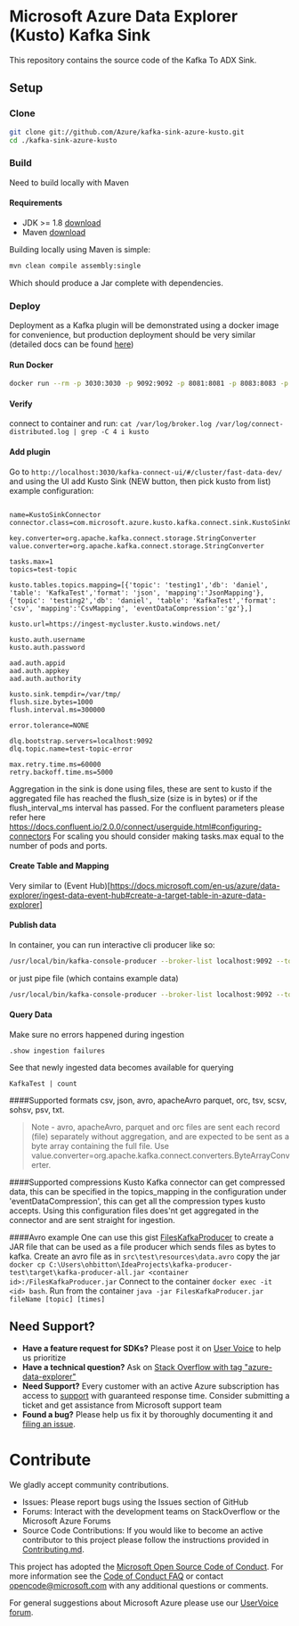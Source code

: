 # Microsoft Azure Data Explorer (Kusto) Kafka Sink 
This repository contains the source code of the Kafka To ADX Sink.


## Setup

### Clone

```bash
git clone git://github.com/Azure/kafka-sink-azure-kusto.git
cd ./kafka-sink-azure-kusto
```

### Build

Need to build locally with Maven 

#### Requirements

* JDK >= 1.8 [download](https://www.oracle.com/technetwork/java/javase/downloads/index.html)
* Maven [download](https://maven.apache.org/install.html)

Building locally using Maven is simple:

```bash
mvn clean compile assembly:single
```

Which should produce a Jar complete with dependencies.

### Deploy 

Deployment as a Kafka plugin will be demonstrated using a docker image for convenience,
but production deployment should be very similar (detailed docs can be found [here](https://docs.confluent.io/current/connect/userguide.html#installing-plugins))

#### Run Docker
```bash
docker run --rm -p 3030:3030 -p 9092:9092 -p 8081:8081 -p 8083:8083 -p 8082:8082 -p 2181:2181  -v C:\kafka-sink-azure-kusto\target\kafka-sink-azure-kusto-0.1.0-jar-with-dependencies.jar:/connectors/kafka-sink-azure-kusto-0.1.0-jar-with-dependencies.jar landoop/fast-data-dev 
```

#### Verify 
connect to container and run:
`cat /var/log/broker.log /var/log/connect-distributed.log | grep -C 4 i kusto`

#### Add plugin 
Go to `http://localhost:3030/kafka-connect-ui/#/cluster/fast-data-dev/` and using the UI add Kusto Sink (NEW button, then pick kusto from list)
example configuration:

```config

name=KustoSinkConnector 
connector.class=com.microsoft.azure.kusto.kafka.connect.sink.KustoSinkConnector 

key.converter=org.apache.kafka.connect.storage.StringConverter 
value.converter=org.apache.kafka.connect.storage.StringConverter 

tasks.max=1 
topics=test-topic 

kusto.tables.topics.mapping=[{'topic': 'testing1','db': 'daniel', 'table': 'KafkaTest','format': 'json', 'mapping':'JsonMapping'},{'topic': 'testing2','db': 'daniel', 'table': 'KafkaTest','format': 'csv', 'mapping':'CsvMapping', 'eventDataCompression':'gz'},] 

kusto.url=https://ingest-mycluster.kusto.windows.net/ 

kusto.auth.username
kusto.auth.password

aad.auth.appid
aad.auth.appkey
aad.auth.authority

kusto.sink.tempdir=/var/tmp/ 
flush.size.bytes=1000
flush.interval.ms=300000

error.tolerance=NONE

dlq.bootstrap.servers=localhost:9092
dlq.topic.name=test-topic-error

max.retry.time.ms=60000
retry.backoff.time.ms=5000
````

Aggregation in the sink is done using files, these are sent to kusto if the aggregated file has reached the flush_size 
(size is in bytes) or if the flush_interval_ms interval has passed. 
For the confluent parameters please refer here https://docs.confluent.io/2.0.0/connect/userguide.html#configuring-connectors
For scaling you should consider making tasks.max equal to the number of pods and ports.

#### Create Table and Mapping
Very similar to (Event Hub)[https://docs.microsoft.com/en-us/azure/data-explorer/ingest-data-event-hub#create-a-target-table-in-azure-data-explorer]

#### Publish data
In container, you can run interactive cli producer like so:
```bash
/usr/local/bin/kafka-console-producer --broker-list localhost:9092 --topic testing1
```

or just pipe file (which contains example data)
```bash
/usr/local/bin/kafka-console-producer --broker-list localhost:9092 --topic testing1 < file.json
```

#### Query Data
Make sure no errors happened during ingestion
```
.show ingestion failures
```
See that newly ingested data becomes available for querying
```
KafkaTest | count
```


####Supported formats
csv, json, avro, apacheAvro parquet, orc, tsv, scsv, sohsv, psv, txt.
> Note - avro, apacheAvro, parquet and orc files are sent each record (file) separately without aggregation, and are expected to be sent as a byte array containing the full file.
Use value.converter=org.apache.kafka.connect.converters.ByteArrayConverter.


####Supported compressions
Kusto Kafka connector can get compressed data, this can be specified in the topics_mapping in the configuration under 
'eventDataCompression', this can get all the compression types kusto accepts. Using this configuration files does'nt get 
aggregated in the connector and are sent straight for ingestion.


####Avro example
One can use this gist [FilesKafkaProducer]("https://gist.github.com/ohadbitt/8475dc9f63df1c0d0bc322e9b00fdd00") to create
a JAR file that can be used as a file producer which sends files as bytes to kafka. 
Create an avro file as in `src\test\resources\data.avro`
copy the jar `docker cp C:\Users\ohbitton\IdeaProjects\kafka-producer-test\target\kafka-producer-all.jar <container id>:/FilesKafkaProducer.jar`
Connect to the container `docker exec -it <id> bash`.
Run from the container `java -jar FilesKafkaProducer.jar fileName [topic] [times]`

## Need Support?
- **Have a feature request for SDKs?** Please post it on [User Voice](https://feedback.azure.com/forums/915733-azure-data-explorer) to help us prioritize
- **Have a technical question?** Ask on [Stack Overflow with tag "azure-data-explorer"](https://stackoverflow.com/questions/tagged/azure-data-explorer)
- **Need Support?** Every customer with an active Azure subscription has access to [support](https://docs.microsoft.com/en-us/azure/azure-supportability/how-to-create-azure-support-request) with guaranteed response time.  Consider submitting a ticket and get assistance from Microsoft support team
- **Found a bug?** Please help us fix it by thoroughly documenting it and [filing an issue](https://github.com/Azure/kafka-sink-azure-kusto/issues/new).

# Contribute

We gladly accept community contributions.

- Issues: Please report bugs using the Issues section of GitHub
- Forums: Interact with the development teams on StackOverflow or the Microsoft Azure Forums
- Source Code Contributions: If you would like to become an active contributor to this project please follow the instructions provided in [Contributing.md](CONTRIBUTING.md).

This project has adopted the [Microsoft Open Source Code of Conduct](https://opensource.microsoft.com/codeofconduct/). For more information see the [Code of Conduct FAQ](https://opensource.microsoft.com/codeofconduct/faq/) or contact [opencode@microsoft.com](mailto:opencode@microsoft.com) with any additional questions or comments.

For general suggestions about Microsoft Azure please use our [UserVoice forum](http://feedback.azure.com/forums/34192--general-feedback).
